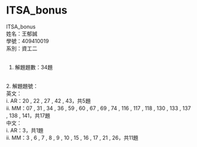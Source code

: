 # ITSA_bonus
ITSA_bonus
<br>
姓名：王郁誠<br>
學號：409410019<br>
系別：資工二<br>
<br>
1.	解題題數：34題 <br>
<br>
2.	解題題號：<br>
英文：<br>
  i.	AR：20 , 22 , 27 , 42 , 43，共5題 <br>
  ii.	MM：07 , 31 , 34 , 36 , 59 , 60 , 67 , 69 , 74 , 116 , 117 , 118 , 130 , 133 , 137 , 138 , 141，共17題<br> 
中文：<br>
  i.	AR：3，共1題<br>
  ii.	MM：3 , 6 , 7 , 8 , 9 , 10 , 15 , 16 , 17 , 21 , 26，共11題<br>
  
